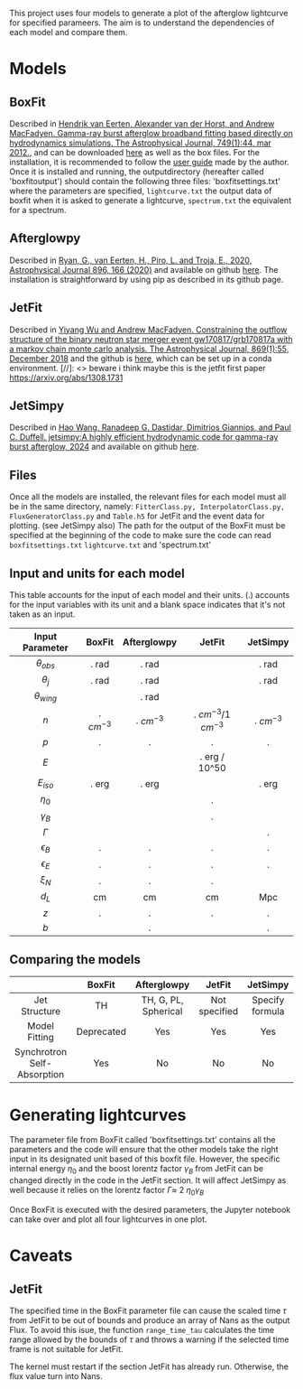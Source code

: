 This project uses four models to generate a plot of the afterglow lightcurve for specified parameers. The aim is to understand the dependencies of each model and compare them.

# Models
## BoxFit

Described in [Hendrik van Eerten, Alexander van der Horst, and Andrew MacFadyen. Gamma-ray burst afterglow broadband fitting based directly on hydrodynamics simulations. The Astrophysical Journal, 749(1):44, mar 2012.](https://arxiv.org/abs/1110.5089), and can be downloaded [here](https://cosmo.nyu.edu/afterglowlibrary/boxfit2011.html) as well as the box files. 
For the installation, it is recommended to follow the [user guide](https://cosmo.nyu.edu/afterglowlibrary/boxfitdatav2/boxfitguidev2.pdf) made by the author. 
Once it is installed and running, the outputdirectory (hereafter called 'boxfitoutput') should contain the following three files: 'boxfitsettings.txt' where the parameters are specified, `lightcurve.txt` the output data of boxfit when it is asked to generate a lightcurve, `spectrum.txt` the equivalent for a spectrum.

## Afterglowpy

Described in [Ryan, G., van Eerten, H., Piro, L. and Troja, E., 2020, Astrophysical Journal 896, 166 (2020)](https://arxiv.org/abs/1909.11691) and available on github [here](https://github.com/geoffryan/afterglowpy?tab=readme-ov-file).
The installation is straightforward by using pip as described in its github page. 

## JetFit

Described in [Yiyang Wu and Andrew MacFadyen. Constraining the outflow structure of the binary neutron star merger event gw170817/grb170817a with a markov chain monte carlo analysis. The Astrophysical Journal, 869(1):55, December 2018](https://arxiv.org/abs/1809.06843) and the github is [here](https://github.com/NYU-CAL/JetFit), which can be set up in a conda environment.
[//]: <> beware i think maybe this is the jetfit first paper https://arxiv.org/abs/1308.1731

## JetSimpy

Described in [Hao Wang, Ranadeep G. Dastidar, Dimitrios Giannios, and Paul C. Duffell. jetsimpy:A highly efficient hydrodynamic code for gamma-ray burst afterglow, 2024](https://arxiv.org/html/2402.19359v1) and available on github [here](https://github.com/haowang-astro/jetsimpy).

## Files

Once all the models are installed, the relevant files for each model must all be in the same directory, namely: `FitterClass.py, InterpolatorClass.py, FluxGeneratorClass.py` and `Table.h5` for JetFit and the event data for plotting. (see JetSimpy also)
The path for the output of the BoxFit must be specified at the beginning of the code to make sure the code can read `boxfitsettings.txt` `lightcurve.txt` and 'spectrum.txt'

## Input and units for each model

This table accounts for the input of each model and their units. 
(.) accounts for the input variables with its unit and a blank space indicates that it's not taken as an input. 

| Input Parameter | BoxFit | Afterglowpy | JetFit | JetSimpy |
|:--------:|:--------:|:--------:| :--------:| :--------:|
|  $\theta_{obs}$   | . rad   | . rad  |   | . rad  |
|  $\theta_{j}$    | . rad   |  . rad  |   | . rad  |
|  $\theta_{wing}$    |    | . rad   |   |  |
|  $n$    | . $cm^{-3}$   | . $cm^{-3}$   | . $cm^{-3}$/1 $cm^{-3}$  | . $cm^{-3}$   |
|  $p$    |  .  |  .   | .   | .  |
|  $E$   |     |     | . erg / 10^50   |    |
|  $E_{iso}$   |  . erg   | . erg   |   | . erg   |
|  $\eta_0$   |     |    | .   |    |
|  $\gamma_B$    |     |    | .   |    |
|  $\Gamma$    |     |    |    | .  |
|  $\epsilon_B$   |  .  |  .   | .   | .  |
|  $\epsilon_E$   |  .   |  .  | .  | .  |
|  $\xi_N$   |  .  |  .   | .   |   |
|  $d_L$   |  cm   |  cm   | cm  | Mpc   |
|  $z$   |  .  |  .   | .   | .  |
|  $b$   |    |  .   |   | .  |

## Comparing the models

|  | BoxFit | Afterglowpy | JetFit | JetSimpy |
|:--------:|:--------:|:--------:| :--------:| :--------:|
| Jet Structure   |  TH  | TH, G, PL, Spherical  | Not specified  | Specify formula |
| Model Fitting  | Deprecated  |  Yes  | Yes  | Yes  |
| Synchrotron Self- Absorption | Yes  |  No  | No  | No  |

# Generating lightcurves

The parameter file from BoxFit called 'boxfitsettings.txt' contains all the parameters and the code will ensure that the other models take the right input in its designated unit based of this boxfit file. However, the specific internal energy $\eta_0$ and the boost lorentz factor $\gamma_B$ from JetFit can be changed directly in the code in the JetFit section. It will affect JetSimpy as well because it relies on the lorentz factor $\Gamma \approx$ 2 $\eta_0 \gamma_B$

Once BoxFit is executed with the desired parameters, the Jupyter notebook can take over and plot all four lightcurves in one plot. 

# Caveats

## JetFit

The specified time in the BoxFit parameter file can cause the scaled time $\tau$ from JetFit to be out of bounds and produce an array of Nans as the output Flux. To avoid this isue, the function `range_time_tau` calculates the time range allowed by the bounds of $\tau$ and throws a warning if the selected time frame is not suitable for JetFit.

The kernel must restart if the section JetFit has already run. Otherwise, the flux value turn into Nans. 
